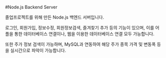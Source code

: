 #Node.js Backend Server

졸업프로젝트를 위해 만든 Node.js 백엔드 서버입니다.

로그인, 회원가입, 정보수정, 회원정보검색, 즐겨찾기 추가 등의 기능이 있으며, 이를 어플을 통한 데이터베이스 연결이나, 웹을 이용한 데이터베이스 연결 모두 가능합니다.

또한 주가 정보 검색이 가능하며, MySQL과 연동하여 해당 주가 종목 가격 및 변동폭 등을 실시간으로 파악이 가능합니다.
